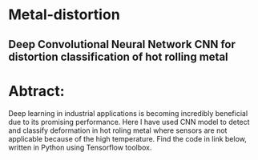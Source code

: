 # Metal-distortion
## Deep Convolutional Neural Network CNN for distortion classification of hot rolling metal

# Abtract: 
Deep learning in industrial applications is becoming incredibly beneficial due to its promising performance. Here I have used CNN model to detect and classify deformation in hot roling metal where sensors are not applicable because of the high temperature. Find the code in link below, written in Python using Tensorflow toolbox.





